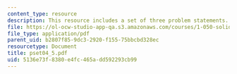 ```yaml
---
content_type: resource
description: This resource includes a set of three problem statements.
file: https://ol-ocw-studio-app-qa.s3.amazonaws.com/courses/1-050-solid-mechanics-fall-2004/5136e73f8380e4fc465add592293cb99_pset04_5.pdf
file_type: application/pdf
parent_uid: b2807f85-9dc3-2920-f155-75bbcbd328ec
resourcetype: Document
title: pset04_5.pdf
uid: 5136e73f-8380-e4fc-465a-dd592293cb99
---
```


